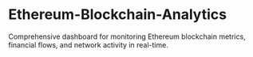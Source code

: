 # Ethereum-Blockchain-Analytics
Comprehensive dashboard for monitoring Ethereum blockchain metrics, financial flows, and network activity in real-time.
